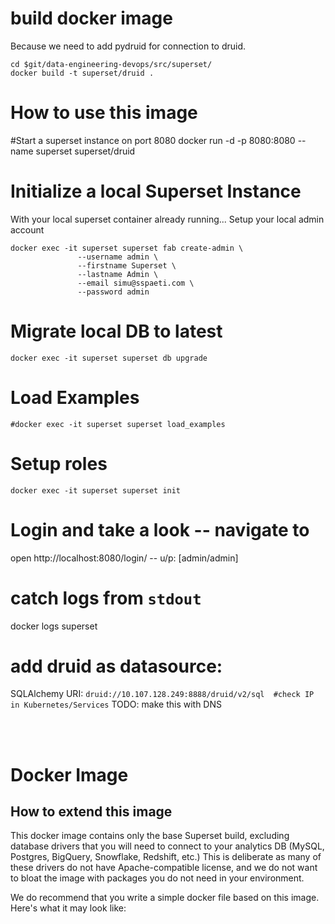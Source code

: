 

<!-- `docker pull preset/superset:latest` -->

# build docker image
Because we need to add pydruid for connection to druid.
```
cd $git/data-engineering-devops/src/superset/
docker build -t superset/druid .
```

# How to use this image
#Start a superset instance on port 8080
docker run -d -p 8080:8080 --name superset superset/druid
# Initialize a local Superset Instance
With your local superset container already running...
Setup your local admin account
```
docker exec -it superset superset fab create-admin \
               --username admin \
               --firstname Superset \
               --lastname Admin \
               --email simu@sspaeti.com \
               --password admin
```
# Migrate local DB to latest
`docker exec -it superset superset db upgrade`

# Load Examples
`#docker exec -it superset superset load_examples`

# Setup roles
`docker exec -it superset superset init`

# Login and take a look -- navigate to
open http://localhost:8080/login/ -- u/p: [admin/admin]



# catch logs from `stdout`
docker logs superset

# add druid as datasource:
SQLAlchemy URI: `druid://10.107.128.249:8888/druid/v2/sql  #check IP in Kubernetes/Services`  TODO: make this with DNS

<!-- druid://localhost:30088/druid/v2/sql -->


<br><br>

# Docker Image
## How to extend this image
This docker image contains only the base Superset build, excluding database drivers that you will need to connect to your analytics DB (MySQL, Postgres, BigQuery, Snowflake, Redshift, etc.) This is deliberate as many of these drivers do not have Apache-compatible license, and we do not want to bloat the image with packages you do not need in your environment.

We do recommend that you write a simple docker file based on this image. Here's what it may look like:

<!--
FROM preset/superset
# Switching to root to install the required packages
USER root
# Example: installing the MySQL driver to connect to the metadata database
# if you prefer Postgres, you may want to use `psycopg2-binary` instead
RUN pip install mysqlclient
# Example: installing a driver to connect to Redshift
# Find which driver you need based on the analytics database
# you want to connect to here:
# https://superset.incubator.apache.org/installation.html#database-dependencies
RUN pip install sqlalchemy-redshift
# Switching back to using the `superset` user
USER superset
Find the recommended Python libraries for popular databases here: https://superset.incubator.apache.org/installation.html#database-dependencies
-->
